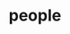 ---
layout: profiles
permalink: /people/
title: people
description: members of our research group
nav: true
nav_order: 2

profiles:
  # if you want to include more than one profile, just replicate the following block
  # and create one content file for each profile inside _pages/
  - align: right
    image: fy24yilmazlab.png
    image_circular: false # crops the image to make it circular
    more_info: >
       <div style="text-align: center;">
       <p>Graduation of FY24 Yilmaz lab.</p>
       </div>
  - align: right
    image: fy24.jpg
    image_circular: false # crops the image to make it circular
    more_info: >
       <div style="text-align: center;">
       <p>Group photo for FY24</p>
       </div>
  - align: left
    image: fy23.png
    image_circular: false # crops the image to make it circular
    more_info: >
       <div style="text-align: center;">
       <p>Group photo for FY23</p>
       </div>
  - align: right
    image: fy22.png
    image_circular: false # crops the image to make it circular
    more_info: >
       <div style="text-align: center;">
       <p>Group photo for FY22</p>
       </div>
---
